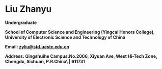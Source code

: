 # Liu Zhanyu

**Undergraduate**

**School of Computer Science and Engineering (Yingcai Honors College), University of Electronic Science and Technology of China**

**Email: zyliu@std.uestc.edu.cn**

**Address: Qingshuihe Campus:No.2006, Xiyuan Ave, West Hi-Tech Zone, Chengdu, Sichuan, P.R.China\ | 611731**
